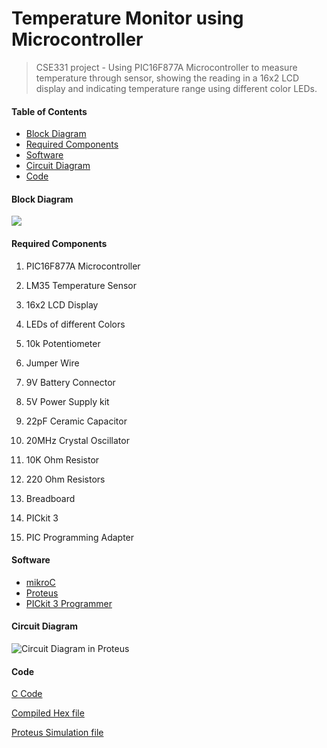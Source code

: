 # Temperature Monitor using Microcontroller

> CSE331 project - Using PIC16F877A Microcontroller to measure temperature through sensor, showing the reading in a 16x2 LCD display and indicating temperature range using different color LEDs. 



#### **Table of Contents**

- [Block Diagram](#block-diagram)
- [Required Components](#required-components)
- [Software](#software)
- [Circuit Diagram](#circuit-diagram)
- [Code](#code)



#### **Block Diagram**

![](https://i.ibb.co/pLpMpYX/Screenshot-74.png)



#### Required Components

1. PIC16F877A Microcontroller

2. LM35 Temperature Sensor

3. 16x2 LCD Display

4. LEDs of different Colors

5. 10k Potentiometer

6. Jumper Wire

7. 9V Battery Connector

8. 5V Power Supply kit

9. 22pF Ceramic Capacitor

10. 20MHz Crystal Oscillator

11. 10K Ohm Resistor

12. 220 Ohm Resistors

13. Breadboard

14. PICkit 3

15. PIC Programming Adapter

    

#### Software

- [mikroC](https://www.mikroe.com/mikroc-pic)
- [Proteus](https://www.labcenter.com/)
- [PICkit 3 Programmer](https://microchipdeveloper.com/pickit3:scripttool)



#### Circuit Diagram

![Circuit Diagram in Proteus](https://i.ibb.co/wrq4PvZ/Circuit-Diagram.png)



#### Code

[C Code](https://github.com/FHShubho/temperature_monitor_using_microcontroller/blob/master/TM.c )

[Compiled Hex file](https://github.com/FHShubho/temperature_monitor_using_microcontroller/blob/master/TM.hex)

[Proteus Simulation file](https://github.com/FHShubho/temperature_monitor_using_microcontroller/blob/master/TM.pdsprj)
